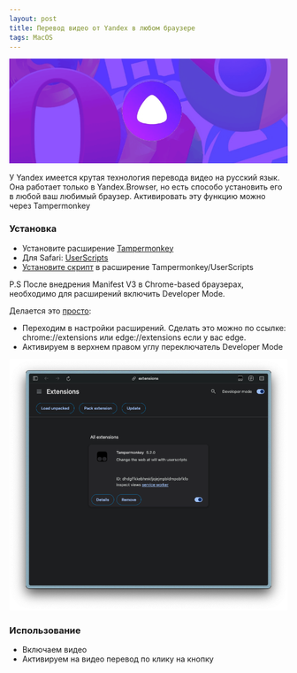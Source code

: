 ```yaml
---
layout: post
title: Перевод видео от Yandex в любом браузере
tags: MacOS
---
```

![](https://raw.githubusercontent.com/tatarinovms/tatarinovms.github.io/master/images/posts/yatranslate/logo.png)

У Yandex имеется крутая технология перевода видео на русский язык. Она работает только в Yandex.Browser, но есть способо установить его в любой ваш любимый браузер. Активировать эту функцию можно через Tampermonkey

### Установка

- Установите расширение [Tampermonkey](https://www.tampermonkey.net/)
- Для Safari: [UserScripts](https://apps.apple.com/app/userscripts/id1463298887)
- [Установите скрипт](https://raw.githubusercontent.com/ilyhalight/voice-over-translation/master/dist/vot-cloudflare.user.js) в расширение Tampermonkey/UserScripts

 P.S После внедрения Manifest V3 в Chrome-based браузерах, необходимо для расширений включить Developer Mode. 
 
 Делается это [просто](https://www.tampermonkey.net/faq.php#Q209):

 - Переходим в настройки расширений. Сделать это можно по ссылке: chrome://extensions или edge://extensions если у вас edge.
 - Активируем в верхнем правом углу переключатель Developer Mode

![](https://raw.githubusercontent.com/tatarinovms/tatarinovms.github.io/master/images/posts/yatranslate/dm.png)

### Использование

- Включаем видео
- Активируем на видео перевод по клику на кнопку
